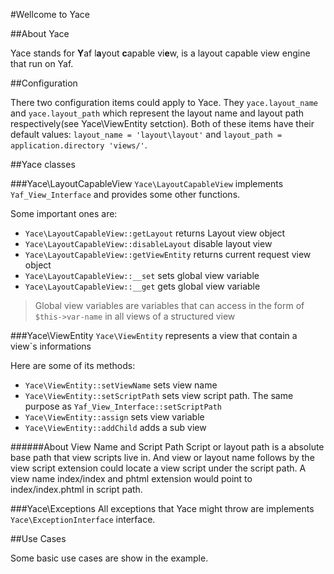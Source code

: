 #Wellcome to Yace


##About Yace

Yace stands for **Y**af l**a**yout **c**apable vi**e**w, is a layout capable
view engine that run on Yaf.


##Configuration

There two configuration items could apply to Yace. They
`yace.layout_name` and `yace.layout_path` which represent the layout
name and layout path respectively(see Yace\ViewEntity setction).
Both of these items have their default values: `layout_name =
'layout\layout'` and `layout_path = application.directory 'views/'`.

##Yace classes

###Yace\LayoutCapableView
`Yace\LayoutCapableView` implements `Yaf_View_Interface` and provides some
other functions.

Some important ones are:
* `Yace\LayoutCapableView::getLayout` returns Layout view object
* `Yace\LayoutCapableView::disableLayout` disable layout view
* `Yace\LayoutCapableView::getViewEntity` returns current request view object
* `Yace\LayoutCapableView::__set` sets global view variable
* `Yace\LayoutCapableView::__get` gets global view variable

>Global view variables are variables that can access in the form of
>`$this->var-name` in all views of a structured view

###Yace\ViewEntity
`Yace\ViewEntity` represents a view that contain a view`s informations

Here are some of its methods:
* `Yace\ViewEntity::setViewName` sets view name
* `Yace\ViewEntity::setScriptPath` sets view script path. The same
purpose as `Yaf_View_Interface::setScriptPath`
* `Yace\ViewEntity::assign` sets view variable
* `Yace\ViewEntity::addChild` adds a sub view

######About View Name and Script Path
Script or layout path is a absolute base path that view scripts live
in. And view or layout name follows by the view script extension could
locate a view script under the script path. A view name index/index and
phtml extension would point to index/index.phtml in script path.

###Yace\Exceptions
All exceptions that Yace might throw are implements
`Yace\ExceptionInterface` interface.

##Use Cases

Some basic use cases are show in the example.
